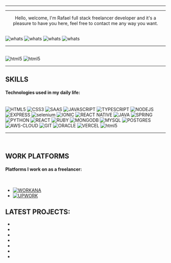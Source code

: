 ------------


------------
  
<p align="center">
    Hello, welcome, I'm Rafael full stack freelancer developer and it's a pleasure to have you here, feel free to contact me any way you want. 
</p>


<div><br>
    <a>
        <img aling="center" alt="whats" src=https://img.shields.io/badge/WhatsApp-25D366?style=for-the-badge&logo=whatsapp&logoColor=white>
    </a>
    <img aling="center" alt="whats" src=https://img.shields.io/badge/LinkedIn-0077B5?style=for-the-badge&logo=linkedin&logoColor=white>
    <img aling="center" alt="whats" src=https://img.shields.io/badge/website-000000?style=for-the-badge>
    <img aling="center" alt="whats" src=https://img.shields.io/badge/Curricle-orange?style=for-the-badge&logo=codecademy&logoColor=30337)>

</div>

------------

<div style="display: inline_block" aling="center"><br>
<img aling="center" alt="html5" src=https://github-readme-stats.vercel.app/api?username=RafaelMarquesFull&show_icons=true&theme=merko>
<img aling="center" alt="html5" src=https://github-readme-stats.vercel.app/api/top-langs/?username=RafaelMarquesFull&theme=blue-green>
</div>

------------
##  SKILLS
 #### Technologies used in my daily life:
<div style="display: inline_block"><br>
    <img aling="center" alt="HTML5" src="https://img.shields.io/badge/HTML5-E34F26?style=for-the-badge&logo=html5&logoColor=white">
    <img aling="center" alt="CSS3" src="https://img.shields.io/badge/CSS3-1572B6?style=for-the-badge&logo=css3&logoColor=white">
    <img aling="center" alt="SAAS" src="https://img.shields.io/badge/Sass-CC6699?style=for-the-badge&logo=sass&logoColor=white">
    <img aling="center" alt="JAVASCRIPT" src="https://img.shields.io/badge/JavaScript-323330?style=for-the-badge&logo=javascript&logoColor=F7DF1E">
    <img aling="center" alt="TYPESCRIPT" src="https://img.shields.io/badge/TypeScript-007ACC?style=for-the-badge&logo=typescript&logoColor=white">
    <img aling="center" alt="NODEJS" src="https://img.shields.io/badge/Node.js-43853D?style=for-the-badge&logo=node.js&logoColor=white">
    <img aling="center" alt="EXPRESS" src="https://img.shields.io/badge/Express.js-404D59?style=for-the-badge">
    <img aling="center" alt="selenium" src="https://img.shields.io/badge/SELENIUM-bb?style=for-the-badge>">
    <img aling="center" alt="IONIC" src="https://img.shields.io/badge/Ionic-3880FF?style=for-the-badge&logo=ionic&logoColor=white">
    <img aling="center" alt="REACT NATIVE" SRC="https://img.shields.io/badge/React_Native-20232A?style=for-the-badge&logo=react&logoColor=61DAFB">
    <img aling="center" alt="JAVA" src="https://img.shields.io/badge/Java-ED8B00?style=for-the-badge&logo=openjdk&logoColor=white">
    <img aling="center" alt="SPRING" src="https://img.shields.io/badge/Spring-6DB33F?style=for-the-badge&logo=spring&logoColor=white">
    <img aling="center" alt="PYTHON" src="https://img.shields.io/badge/Python-14354C?style=for-the-badge&logo=python&logoColor=white">
    <img aling="center" alt="REACT" src="https://img.shields.io/badge/React-20232A?style=for-the-badge&logo=react&logoColor=61DAFB">
    <img aling="center" alt="RUBY" src="https://img.shields.io/badge/Ruby_on_Rails-CC0000?style=for-the-badge&logo=ruby-on-rails&logoColor=white">
    <img aling="center" alt="MONGODB" src="https://img.shields.io/badge/MongoDB-4EA94B?style=for-the-badge&logo=mongodb&logoColor=white">
    <img aling="center" alt="MYSQL" src="https://img.shields.io/badge/MySQL-005C84?style=for-the-badge&logo=mysql&logoColor=white">
    <img aling="center" alt="POSTGRES" src="https://img.shields.io/badge/PostgreSQL-316192?style=for-the-badge&logo=postgresql&logoColor=white">
    <img aling="center" alt="AWS-CLOUD" src="https://img.shields.io/badge/Amazon_AWS-FF9900?style=for-the-badge&logo=amazonaws&logoColor=white">
    <img aling="center" alt="GIT" src="https://img.shields.io/badge/GIT-E44C30?style=for-the-badge&logo=git&logoColor=white">
    <img aling="center" alt="ORACLE" src="https://img.shields.io/badge/Oracle-F80000?style=for-the-badge&logo=Oracle&logoColor=white">
    <img aling="center" alt="VERCEL" src="https://img.shields.io/badge/Vercel-000000?style=for-the-badge&logo=vercel&logoColor=white">
    <img aling="center" alt="html5" src="https://img.shields.io/badge/Tailwind_CSS-38B2AC?style=for-the-badge&logo=tailwind-css&logoColor=white">
</div>

-------
<br>


## WORK PLATFORMS
#### Platforms I work on as a freelancer:
<br>

- [![WORKANA](https://img.shields.io/badge/WORKANA-120a8f?style=for-the-badge)](https://www.workana.com/freelancer/266095c7f11995f82632c8b71f7ff068)
- [![UPWORK](https://img.shields.io/badge/UpWork-6FDA44?style=for-the-badge&logo=Upwork&logoColor=white)]()

## LATEST PROJECTS:
-
-
-
-
-
-
-

